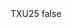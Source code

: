 <?xml version="1.0" encoding="UTF-8"?>
<CustomMetadata xmlns="http://soap.sforce.com/2006/04/metadata">
    <label>TXU25</label>
    <protected>false</protected>
</CustomMetadata>
